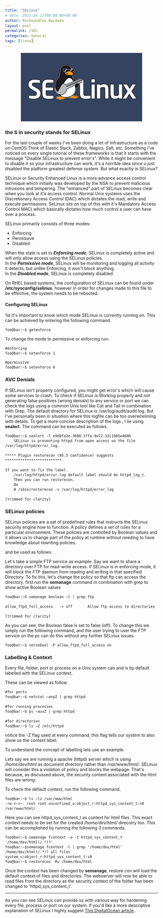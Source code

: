 ```yaml
---
title: "SELinux"
# date: 2021-26-11T00:00:00+00:00
author: Rocheandley Kwidama
layout: post
permalink: /SEL
categories: General
tags: [linux]
---
```

<p align="center">
<img src="/assets/images/selinux.jpg" alt="drawing" width="400"/>
</p>

### the S in security stands for SELinux

For the last couple of weeks I've been doing a lot of Infrastructure as a code on CentOS.Think of Elastic Stack, Zabbix, Nagios, Salt, etc. Something I've noticed on every single tutorial
of these frameworks is that it starts with the message "Disable SELinux to prevent error's". While it might be convenient to disable it so your infrastructure can work, it's a horrible idea since u just disabled the platform greatest defense system. But what exactly is SELinux?


SELinux or Security Enhanced Linux is a more advance access control technique which initially was developed by the NSA to prevent malicious intrusions and tempering.
The "enhanced" part of SELinux becomes clear when you look at it's access control. Normal Unix systems uses the Discretionary Access Control (DAC) which dictates the read, write and execute permissions. SeLinux sits on top of this with it's Mandatory Access Control MAC) which basically dictates how much control a user can have over a process.  


SELinux primarily consists of three modes:
- Enforcing
- Permissive
- Disabled

When the state is set to ***Enforcing mode***, SELinux is completely active and will only allow access using the SELinux policies.  
In the ***Permissive mode***, SELinux will be monitoring and logging all activity it detects, but unlike Enforcing, it won't block anything.  
In the ***Disabled mode***, SELinux is completely disabled.  

On RHEL based systems, the configuration of SELinux can be found under **/etc/sysconfig/selinux**, however in order for changes made to this file 
to be effective, the system needs to be rebooted. 

#### Configuring SELinux

1st it's important to know which mode SELinux is currently running on. This can be achieved by entering the following command.
```console
foo@bar:~$ getenforce
```

To change the mode to permissive or enforcing run:
```console
#enforcing
foo@bar:~$ setenforce 1
```

```console
#permissive
foo@bar:~$ setenforce 0
```   

### AVC Denials

If SELinux isn't properly configured, you might get error's which will cause some services to crash. To check if SELinux is Working properly and not 
generating false positives (wrong denials) to any service or port we can check the logs using a common Unix tool like Cat and Tail in combination with Grep.
The default directory for SELinux is /var/log/audit/audit.log. But I've personally been in situation where this logfile can be too overwhelming with details.
To get a more concise description of the logs , I lie using **sealert**. The command can be executed as follows.

```console
foo@bar:~$ sealert -l e9d8fa2e-3608-1ffa-9e72-32c1b85e460b
    SELinux is preventing httpd from open access on the file /var/log/httpd/error_log.

***** Plugin restorecon (95.5 confidence) suggests   **************************

If you want to fix the label.
    /var/log/httpd/error.log default label should be httpd_log_t.
    Then you can run restorecon.
    Do
    # /sbin/restorecon -v /var/log/httpd/error_log

[trimmed for clarity]
```   


### SELinux policies

SELinux policies are a set of predefined rules that instructs the SELinux security engine how to function.
A policy defines a set of rules for a particular environment. These policies are controlled by Boolean values and it allows us to change 
part of the policy at runtime without needing to have knowledge about rewriting policies.

and be used as follows.

Let's take a simple FTP service as example. Say we want to share a directory over FTP for read-write access. If SELinux is in enforcing mode,
it will block the FTP daemon from reading and writing in that specified Directory. To fix this, let's change the policy so that ftp can access the directory.
first run the **semanage** command in combination with grep to show active Boolean values 


```console
foo@bar:~$ semanage boolean –l | grep ftp

allow_ftpd_full_access   -> off       Allow ftp access to directories

[trimmed for clarity]
```   

As you can see, the Boolean false is set to false (off). To change this we simply run the following command, and the user trying to user the FTP service on the pc
can do this without any further SELinux issues.


```console
foo@bar:~$ setsebool -P allow_ftpd_full_access on
```  

### Labelling & Context 
Every file, folder, port or process on a Unix system can and is by default labelled with the SELinux context.

These can be viewed as follow. 

```console
#for ports
foo@bar:~$ netstat –anpZ | grep httpd   

#for running processes  
foo@bar:~$ ps –auxZ | grep httpd   

#for directories  
foo@bar:~$ ls –Z /etc/httpd  
```  

notice the -Z flag used at every command, this flag tells our system to also show us the context label.

To understand the concept of labelling lets use an example.

Lets say we are running a apache (httpd) server which is using */home/dev/html* as document directory rather than */var/www/html/*.
SELinux will consider this a violation of policy and blocks the webpage. That's because, as discussed above, the security context associated with the html files are wrong.

To check the default context, run the following command.
```console
foo@bar:~$ ls –lz /var/www/html
-rw-r—r—. root root unconfined_u:object_r:httpd_sys_content_t:s0 /var/www/html/
 ``` 
Here you can see httpd_sys_content_t as context for html files. This exact context needs to be set for the created */home/dev/html/* direcotry too.
This can be accomplished by running the following  3 commands.

```console
foo@bar:~$ semanage fcontext -a -t httpd_sys_content_t '/home/dev/html(/.*)?'
foo@bar:~$semanage fcontext -l | grep '/home/dev/html'
/home/dev/html(/.*)? all files system_u:object_r:httpd_sys_content_t:s0
foo@bar:~$ restorecon -Rv /home/dev/html
 ``` 
Once the context has been changed by **semanage**, restore con will load the default context of files and directories.
The webserver will now be able to read files from the directory as the security context of the folder has been changed to 'httpd_sys_content_t'.

- - - -
As you can see SELinux can provide us with various way for hardening every file, process or port on our system. If you'd like a more descriptive explanation of 
SELinux I highly suggest [This DigitalOcean article](https://www.digitalocean.com/community/tutorials/an-introduction-to-selinux-on-centos-7-part-1-basic-concepts   ) .

